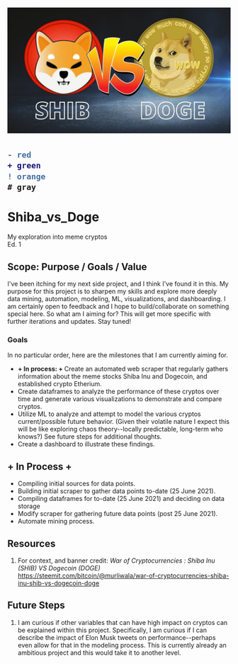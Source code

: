 <h1 align="center">
 <img src="Resources/Images/icon.jpeg" alt="Shiba vs Doge" />
</h1>

<h2>

```diff
- red
+ green
! orange
# gray
```

</h2>

# Shiba_vs_Doge
My exploration into meme cryptos <br />
Ed. 1
## Scope: Purpose / Goals / Value
I've been itching for my next side project, and I think I've found it in this. My purpose for this project is to sharpen my skills and explore more deeply data mining, automation, modeling, ML, visualizations, and dashboarding. I am certainly open to feedback and I hope to build/collaborate on something special here. So what am I aiming for? This will get more specific with further iterations and updates. Stay tuned! 
### Goals
In no particular order, here are the milestones that I am currently aiming for. 
<ul>
  <li> <strong>+ In process: + </strong>Create an automated web scraper that regularly gathers information about the meme stocks Shiba Inu and Dogecoin, and established crypto Etherium.</li>
  <li> Create dataframes to analyze the performance of these cryptos over time and generate various visualizations to demonstrate and compare cryptos.</li>
  <li> Utilize ML to analyze and attempt to model the various cryptos current/possible future behavior. (Given their volatile nature I expect this will be like exploring chaos theory--locally predictable, long-term who knows?) See future steps for additional thoughts.</li>
  <li> Create a dashboard to illustrate these findings.</li> 
</ul> 
  
## + In Process +
<ul>
  <li>Compiling initial sources for data points.</li>
  <li>Building initial scraper to gather data points to-date (25 June 2021).</li>
  <li>Compiling dataframes for to-date (25 June 2021) and deciding on data storage</li>
  <li>Modify scraper for gathering future data points (post 25 June 2021).</li>
  <li>Automate mining process.</li>
</ul>

## Resources
1. For context, and banner credit: *War of Cryptocurrencies : Shiba Inu (SHIB) VS Dogecoin (DOGE)* https://steemit.com/bitcoin/@murliwala/war-of-cryptocurrencies-shiba-inu-shib-vs-dogecoin-doge
  
## Future Steps
1. I am curious if other variables that can have high impact on cryptos can be explained within this project. Specifically, I am curious if I can describe the impact of Elon Musk tweets on performance--perhaps even allow for that in the modeling process. This is currently already an ambitious project and this would take it to another level. 
